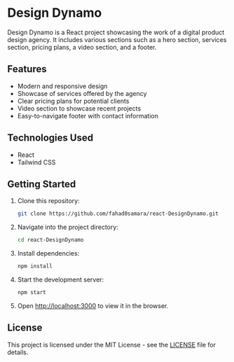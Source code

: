 
# Design Dynamo

Design Dynamo is a React project showcasing the work of a digital product design agency. It includes various sections such as a hero section, services section, pricing plans, a video section, and a footer.

## Features

- Modern and responsive design
- Showcase of services offered by the agency
- Clear pricing plans for potential clients
- Video section to showcase recent projects
- Easy-to-navigate footer with contact information

## Technologies Used

- React
- Tailwind CSS

## Getting Started

1. Clone this repository:

   ```bash
   git clone https://github.com/fahad0samara/react-DesignDynamo.git
   ```

2. Navigate into the project directory:

   ```bash
   cd react-DesignDynamo
   ```

3. Install dependencies:

   ```bash
   npm install
   ```

4. Start the development server:

   ```bash
   npm start
   ```

5. Open [http://localhost:3000](http://localhost:3000) to view it in the browser.

## License

This project is licensed under the MIT License - see the [LICENSE](LICENSE) file for details.
